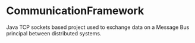 # CommunicationFramework
Java TCP sockets based project used to exchange data on a Message Bus principal between distributed systems.
